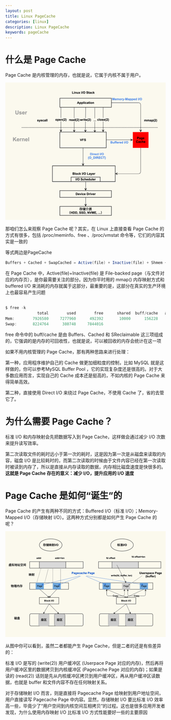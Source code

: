 ```yaml
---
layout: post
title: Linux PageCache
categories: [linux]
description: Linux PageCache
keywords: pageCache
---
```


# 什么是 Page Cache

Page Cache 是内核管理的内存，也就是说，它属于内核不属于用户。

![linux-pagecache](/images/posts/linux-pagecache.png)

那咱们怎么来观察 Page Cache 呢？其实，在 Linux 上直接查看 Page Cache 的方式有很多，包括 /proc/meminfo、free 、/proc/vmstat 命令等，它们的内容其实是一致的

等式两边是PageCache

```java
Buffers + Cached + SwapCached = Active(file) + Inactive(file) + Shmem + SwapCached
```

在 Page Cache 中，Active(file)+Inactive(file) 是 File-backed page（与文件对应的内存页），是你最需要关注的部分。因为你平时用的 mmap() 内存映射方式和 buffered I/O 来消耗的内存就属于这部分，最重要的是，这部分在真实的生产环境上也最容易产生问题

```java

$ free -k
              total        used        free      shared  buff/cache   available
Mem:        7926580     7277960      492392       10000      156228      430680
Swap:       8224764      380748     7844016
```

free 命令中的 buff/cache 是由 Buffers、Cached 和 SReclaimable 这三项组成的，它强调的是内存的可回收性，也就是说，可以被回收的内存会统计在这一项



如果不用内核管理的 Page Cache，那有两种思路来进行处理：

第一种，应用程序维护自己的 Cache 做更加细粒度的控制，比如 MySQL 就是这样做的，你可以参考MySQL Buffer Pool ，它的实现复杂度还是很高的。对于大多数应用而言，实现自己的 Cache 成本还是挺高的，不如内核的 Page Cache 来得简单高效。

第二种，直接使用 Direct I/O 来绕过 Page Cache，不使用 Cache 了，省的去管它了。


# 为什么需要 Page Cache？

标准 I/O 和内存映射会先把数据写入到 Page Cache，这样做会通过减少 I/O 次数来提升读写效率。

第二次读取文件的耗时远小于第一次的耗时，这是因为第一次是从磁盘来读取的内容，磁盘 I/O 是比较耗时的，而第二次读取的时候由于文件内容已经在第一次读取时被读到内存了，所以是直接从内存读取的数据，内存相比磁盘速度是快很多的。**这就是 Page Cache 存在的意义：减少 I/O，提升应用的 I/O 速度**



# Page Cache 是如何“诞生”的

Page Cache 的产生有两种不同的方式：Buffered I/O（标准 I/O）；Memory-Mapped I/O（存储映射 I/O）。这两种方式分别都是如何产生 Page Cache 的呢？

![linux-pagecache诞生](/images/posts/linux-pagecache诞生.jpg)

从图中你可以看到，虽然二者都能产生 Page Cache，但是二者的还是有些差异的：

标准 I/O 是写的 (write(2)) 用户缓冲区 (Userpace Page 对应的内存)，然后再将用户缓冲区里的数据拷贝到内核缓冲区 (Pagecache Page 对应的内存)；如果是读的 (read(2)) 话则是先从内核缓冲区拷贝到用户缓冲区，再从用户缓冲区读数据，也就是 buffer 和文件内容不存在任何映射关系。

对于存储映射 I/O 而言，则是直接将 Pagecache Page 给映射到用户地址空间，用户直接读写 Pagecache Page 中内容。显然，存储映射 I/O 要比标准 I/O 效率高一些，毕竟少了“用户空间到内核空间互相拷贝”的过程。这也是很多应用开发者发现，为什么使用内存映射 I/O 比标准 I/O 方式性能要好一些的主要原因